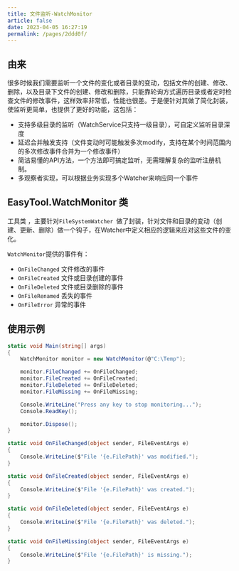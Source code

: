 ```yaml
---
title: 文件监听-WatchMonitor
article: false
date: 2023-04-05 16:27:19
permalink: /pages/2ddd0f/
---
```


## 由来

很多时候我们需要监听一个文件的变化或者目录的变动，包括文件的创建、修改、删除，以及目录下文件的创建、修改和删除，只能靠轮询方式遍历目录或者定时检查文件的修改事件，这样效率非常低，性能也很差。于是<Badge text="EasyTool"/>便针对其做了简化封装，使监听更简单，也提供了更好的功能，这包括：

- 支持多级目录的监听（WatchService只支持一级目录），可自定义监听目录深度
- 延迟合并触发支持（文件变动时可能触发多次modify，支持在某个时间范围内的多次修改事件合并为一个修改事件）
- 简洁易懂的API方法，一个方法即可搞定监听，无需理解复杂的监听注册机制。
- 多观察者实现，可以根据业务实现多个Watcher来响应同一个事件



## EasyTool.WatchMonitor 类

工具类 <Badge text="WatchMonitor"/>，主要针对`FileSystemWatcher `做了封装，针对文件和目录的变动（创建、更新、删除）做一个钩子，在Watcher中定义相应的逻辑来应对这些文件的变化。

`WatchMonitor`提供的事件有：

- `OnFileChanged` 文件修改的事件
- `OnFileCreated` 文件或目录创建的事件
- `OnFileDeleted` 文件或目录删除的事件
- `OnFileRenamed` 丢失的事件
- `OnFileError`   异常的事件

## 使用示例

```csharp
static void Main(string[] args)
{
    WatchMonitor monitor = new WatchMonitor(@"C:\Temp");

    monitor.FileChanged += OnFileChanged;
    monitor.FileCreated += OnFileCreated;
    monitor.FileDeleted += OnFileDeleted;
    monitor.FileMissing += OnFileMissing;

    Console.WriteLine("Press any key to stop monitoring...");
    Console.ReadKey();

    monitor.Dispose();
}

static void OnFileChanged(object sender, FileEventArgs e)
{
    Console.WriteLine($"File '{e.FilePath}' was modified.");
}

static void OnFileCreated(object sender, FileEventArgs e)
{
    Console.WriteLine($"File '{e.FilePath}' was created.");
}

static void OnFileDeleted(object sender, FileEventArgs e)
{
    Console.WriteLine($"File '{e.FilePath}' was deleted.");
}

static void OnFileMissing(object sender, FileEventArgs e)
{
    Console.WriteLine($"File '{e.FilePath}' is missing.");
}
```